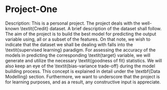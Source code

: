 # Project-One

Description: This is a personal project. The project deals with the well-known \textit{Credit} dataset. A brief description of the dataset shall follow. The aim of the project is to build the best model for predicting the output variable using, all or a subset of the features. On that note, we wish to indicate that the dataset we shall be dealing with falls into the \textit{supervised learning} paradigm. For assessing the accuracy of the models in predicting the corresponding \textit{target} variable, we will generate and utilize the necessary \textit{goodness of fit} statistics. We will also keep an eye of the \textit{bias-variance trade-off} during the model building process. This concept is explained in detail under the \textbf{Data Modelling} section. Furthermore, we want to underscore that the project is for learning purposes, and as a result, any constructive input is appreciate.
